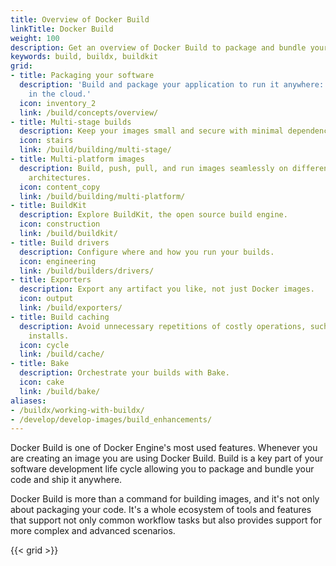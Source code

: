 ```yaml
---
title: Overview of Docker Build
linkTitle: Docker Build
weight: 100
description: Get an overview of Docker Build to package and bundle your code and ship it anywhere
keywords: build, buildx, buildkit
grid:
- title: Packaging your software
  description: 'Build and package your application to run it anywhere: locally or
    in the cloud.'
  icon: inventory_2
  link: /build/concepts/overview/
- title: Multi-stage builds
  description: Keep your images small and secure with minimal dependencies.
  icon: stairs
  link: /build/building/multi-stage/
- title: Multi-platform images
  description: Build, push, pull, and run images seamlessly on different computer
    architectures.
  icon: content_copy
  link: /build/building/multi-platform/
- title: BuildKit
  description: Explore BuildKit, the open source build engine.
  icon: construction
  link: /build/buildkit/
- title: Build drivers
  description: Configure where and how you run your builds.
  icon: engineering
  link: /build/builders/drivers/
- title: Exporters
  description: Export any artifact you like, not just Docker images.
  icon: output
  link: /build/exporters/
- title: Build caching
  description: Avoid unnecessary repetitions of costly operations, such as package
    installs.
  icon: cycle
  link: /build/cache/
- title: Bake
  description: Orchestrate your builds with Bake.
  icon: cake
  link: /build/bake/
aliases:
- /buildx/working-with-buildx/
- /develop/develop-images/build_enhancements/
---
```


Docker Build is one of Docker Engine's most used features. Whenever you are
creating an image you are using Docker Build. Build is a key part of your
software development life cycle allowing you to package and bundle your code and
ship it anywhere.

Docker Build is more than a command for building images, and it's not only about
packaging your code. It's a whole ecosystem of tools and features that support
not only common workflow tasks but also provides support for more complex and
advanced scenarios.

{{< grid >}}
